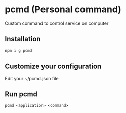 # pcmd (Personal command)

Custom command to control service on computer

## Installation

`npm i g pcmd`

## Customize your configuration

Edit your ~/pcmd.json file

## Run pcmd

`pcmd <application> <command>`
